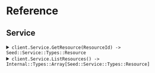 # Reference
## Service
<details><summary><code>client.Service.GetResource(ResourceId) -> Seed::Service::Types::Resource</code></summary>
<dl>
<dd>

#### 🔌 Usage

<dl>
<dd>

<dl>
<dd>

```ruby
client.service.get_resource();
```
</dd>
</dl>
</dd>
</dl>

#### ⚙️ Parameters

<dl>
<dd>

<dl>
<dd>

**resourceId:** `String` 
    
</dd>
</dl>
</dd>
</dl>


</dd>
</dl>
</details>

<details><summary><code>client.Service.ListResources() -> Internal::Types::Array[Seed::Service::Types::Resource]</code></summary>
<dl>
<dd>

#### 🔌 Usage

<dl>
<dd>

<dl>
<dd>

```ruby
client.service.list_resources({
  pageLimit:10,
  beforeDate:'2023-01-01'
});
```
</dd>
</dl>
</dd>
</dl>

#### ⚙️ Parameters

<dl>
<dd>

<dl>
<dd>

**pageLimit:** `Integer` 
    
</dd>
</dl>

<dl>
<dd>

**beforeDate:** `String` 
    
</dd>
</dl>
</dd>
</dl>


</dd>
</dl>
</details>
